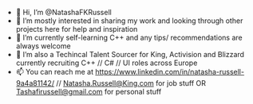 - 👋  Hi, I’m @NatashaFKRussell
- 👀  I’m mostly interested in sharing my work and looking through other projects here for help and inspiration
- 🌱  I’m currently self-learning C++ and any tips/ recommendations are always welcome
- 💞️  I’m also a Techincal Talent Sourcer for King, Activision and Blizzard currently recruiting C++ // C# // UI roles across Europe
- 📫  You can reach me at https://www.linkedin.com/in/natasha-russell-9a4a81142/ // Natasha.Russell@King.com for job stuff OR Tashafirussell@gmail.com for personal stuff

<!---
NatashaFKRussell/NatashaFKRussell is a ✨ special ✨ repository because its `README.md` (this file) appears on your GitHub profile.
You can click the Preview link to take a look at your changes.
--->
